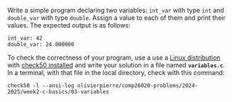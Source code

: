 Write a simple program declaring two variables: `int_var` with type `int` and `double_var` with type `double`. Assign a value to each of them and print their values.
The expected output is as follows:

```
int_var: 42
double_var: 24.000000
```

To check the correctness of your program, use a use a [Linux distribution](https://github.com/olivierpierre/comp26020-devcontainer) with [check50 installed](exercise-set-1.html#installing-check50) and write your solution in a file named **`variables.c`**.
In a terminal, with that file in the local directory, check with this command:

```shell
check50 -l --ansi-log olivierpierre/comp26020-problems/2024-2025/week2-c-basics/03-variables
```